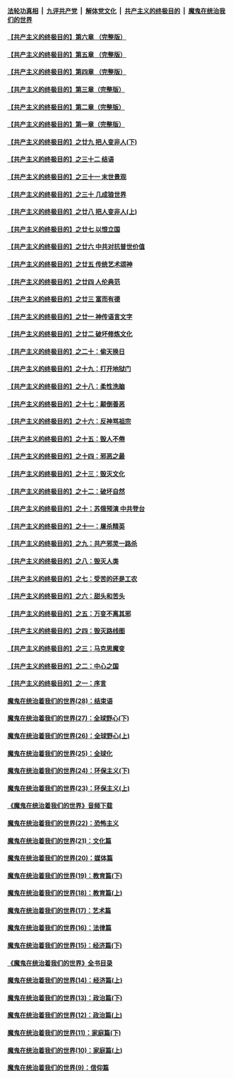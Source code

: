 ####  [法轮功真相](../../../../basic/blob/master/README.md?t=05071301) &nbsp;|&nbsp; [九评共产党](../../../../9ping.md/blob/master/README.md?t=05071301) &nbsp;|&nbsp; [解体党文化](../../../../jtdwh.md/blob/master/README.md?t=05071301)  &nbsp;|&nbsp; [共产主义的终极目的](../../../../gczydzjmd.md/blob/master/README.md?t=05071301) &nbsp;|&nbsp; [魔鬼在统治我们的世界](../../../../mgztzwmdsj.md/blob/master/README.md?t=05071301) 

#### [【共产主义的终极目的】第六章 （完整版）](../pages/nsc422/n11428913.md?t=05071301) 

#### [【共产主义的终极目的】第五章 （完整版）](../pages/nsc422/n11428912.md?t=05071301) 

#### [【共产主义的终极目的】第四章 （完整版）](../pages/nsc422/n11428907.md?t=05071301) 

#### [【共产主义的终极目的】第三章（完整版）](../pages/nsc422/n11428848.md?t=05071301) 

#### [【共产主义的终极目的】第二章（完整版）](../pages/nsc422/n11428831.md?t=05071301) 

#### [【共产主义的终极目的】第一章（完整版）](../pages/nsc422/n11417651.md?t=05071301) 

#### [【共产主义的终极目的】之廿九 把人变非人(下)](../pages/nsc422/n11344140.md?t=05071301) 

#### [【共产主义的终极目的】之三十二 结语](../pages/nsc422/n11360535.md?t=05071301) 

#### [【共产主义的终极目的】之三十一 末世景观](../pages/nsc422/n11351129.md?t=05071301) 

#### [【共产主义的终极目的】之三十 几成狼世界](../pages/nsc422/n11348280.md?t=05071301) 

#### [【共产主义的终极目的】之廿八 把人变非人(上)](../pages/nsc422/n11340492.md?t=05071301) 

#### [【共产主义的终极目的】之廿七 以恨立国](../pages/nsc422/n11336944.md?t=05071301) 

#### [【共产主义的终极目的】之廿六 中共对抗普世价值](../pages/nsc422/n11324785.md?t=05071301) 

#### [【共产主义的终极目的】之廿五 传统艺术颂神](../pages/nsc422/n11296396.md?t=05071301) 

#### [【共产主义的终极目的】之廿四 人伦典范](../pages/nsc422/n11296397.md?t=05071301) 

#### [【共产主义的终极目的】之廿三 富而有德](../pages/nsc422/n11283598.md?t=05071301) 

#### [【共产主义的终极目的】之廿一 神传语言文字](../pages/nsc422/n11263265.md?t=05071301) 

#### [【共产主义的终极目的】之廿二 破坏修炼文化](../pages/nsc422/n11245728.md?t=05071301) 

#### [【共产主义的终极目的】之二十：偷天换日](../pages/nsc422/n11238846.md?t=05071301) 

#### [【共产主义的终极目的】之十九：打开地狱门](../pages/nsc422/n11206376.md?t=05071301) 

#### [【共产主义的终极目的】之十八：柔性洗脑](../pages/nsc422/n11199994.md?t=05071301) 

#### [【共产主义的终极目的】之十七：颠倒善恶](../pages/nsc422/n11179782.md?t=05071301) 

#### [【共产主义的终极目的】之十六：反神骂祖宗](../pages/nsc422/n11166798.md?t=05071301) 

#### [【共产主义的终极目的】之十五：毁人不倦](../pages/nsc422/n11166792.md?t=05071301) 

#### [【共产主义的终极目的】之十四：邪恶之最](../pages/nsc422/n11150249.md?t=05071301) 

#### [【共产主义的终极目的】之十三：毁灭文化](../pages/nsc422/n11135227.md?t=05071301) 

#### [【共产主义的终极目的】之十二：破坏自然](../pages/nsc422/n11135214.md?t=05071301) 

#### [【共产主义的终极目的】之十：苏俄预演 中共登台](../pages/nsc422/n11118424.md?t=05071301) 

#### [【共产主义的终极目的】之十一：屠杀精英](../pages/nsc422/n11118442.md?t=05071301) 

#### [【共产主义的终极目的】之九：共产邪灵一路杀](../pages/nsc422/n11114139.md?t=05071301) 

#### [【共产主义的终极目的】之八：毁灭人类](../pages/nsc422/n11108503.md?t=05071301) 

#### [【共产主义的终极目的】之七：受苦的还是工农](../pages/nsc422/n11101809.md?t=05071301) 

#### [【共产主义的终极目的】之六：甜头和苦头](../pages/nsc422/n11096971.md?t=05071301) 

#### [【共产主义的终极目的】之五：万变不离其邪](../pages/nsc422/n11091285.md?t=05071301) 

#### [【共产主义的终极目的】之四：毁灭路线图](../pages/nsc422/n11086284.md?t=05071301) 

#### [【共产主义的终极目的】之三：马克思魔变](../pages/nsc422/n11061941.md?t=05071301) 

#### [【共产主义的终极目的】之二：中心之国](../pages/nsc422/n11047728.md?t=05071301) 

#### [【共产主义的终极目的】之一：序言](../pages/nsc422/n11086077.md?t=05071301) 

#### [魔鬼在统治着我们的世界(28)：结束语](../pages/nsc422/n10936246.md?t=05071301) 

#### [魔鬼在统治着我们的世界(27)：全球野心(下)](../pages/nsc422/n10928319.md?t=05071301) 

#### [魔鬼在统治着我们的世界(26)：全球野心(上)](../pages/nsc422/n10900318.md?t=05071301) 

#### [魔鬼在统治着我们的世界(25)：全球化](../pages/nsc422/n10788205.md?t=05071301) 

#### [魔鬼在统治着我们的世界(24)：环保主义(下)](../pages/nsc422/n10695307.md?t=05071301) 

#### [魔鬼在统治着我们的世界(23)：环保主义(上)](../pages/nsc422/n10688613.md?t=05071301) 

#### [《魔鬼在统治着我们的世界》音频下载](../pages/nsc422/n10635553.md?t=05071301) 

#### [魔鬼在统治着我们的世界(22)：恐怖主义](../pages/nsc422/n10614727.md?t=05071301) 

#### [魔鬼在统治着我们的世界(21)：文化篇](../pages/nsc422/n10597706.md?t=05071301) 

#### [魔鬼在统治着我们的世界(20)：媒体篇](../pages/nsc422/n10586579.md?t=05071301) 

#### [魔鬼在统治着我们的世界(19)：教育篇(下)](../pages/nsc422/n10564808.md?t=05071301) 

#### [魔鬼在统治着我们的世界(18)：教育篇(上)](../pages/nsc422/n10526970.md?t=05071301) 

#### [魔鬼在统治着我们的世界(17)：艺术篇](../pages/nsc422/n10499093.md?t=05071301) 

#### [魔鬼在统治着我们的世界(16)：法律篇](../pages/nsc422/n10485969.md?t=05071301) 

#### [魔鬼在统治着我们的世界(15)：经济篇(下)](../pages/nsc422/n10469975.md?t=05071301) 

#### [《魔鬼在统治着我们的世界》全书目录](../pages/nsc422/n10464261.md?t=05071301) 

#### [魔鬼在统治着我们的世界(14)：经济篇(上)](../pages/nsc422/n10457370.md?t=05071301) 

#### [魔鬼在统治着我们的世界(13)：政治篇(下)](../pages/nsc422/n10448270.md?t=05071301) 

#### [魔鬼在统治着我们的世界(12)：政治篇(上)](../pages/nsc422/n10444576.md?t=05071301) 

#### [魔鬼在统治着我们的世界(11)：家庭篇(下)](../pages/nsc422/n10440961.md?t=05071301) 

#### [魔鬼在统治着我们的世界(10)：家庭篇(上)](../pages/nsc422/n10435448.md?t=05071301) 

#### [魔鬼在统治着我们的世界(9)：信仰篇](../pages/nsc422/n10432159.md?t=05071301) 

